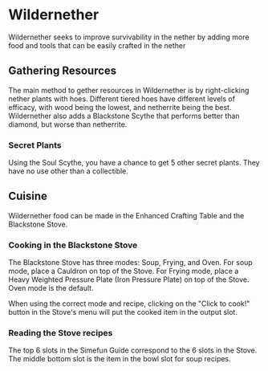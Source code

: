 # Wildernether
Wildernether seeks to improve survivability in the nether by adding more food and tools that can be easily crafted in the nether

## Gathering Resources
The main method to gether resources in Wildernether is by right-clicking nether plants with hoes. Different tiered hoes have different levels of efficacy, with 
wood being the lowest, and netherrite being the best. Wildernether also adds a Blackstone Scythe that performs better than diamond, but worse than netherrite.

### Secret Plants
Using the Soul Scythe, you have a chance to get 5 other secret plants. They have no use other than a collectible.

## Cuisine
Wildernether food can be made in the Enhanced Crafting Table and the Blackstone Stove.

### Cooking in the Blackstone Stove
The Blackstone Stove has three modes: Soup, Frying, and Oven. For soup mode, place a Cauldron on top of the Stove. For Frying mode, place a Heavy Weighted Pressure Plate (Iron Pressure Plate) on top of the Stove. Oven mode is the default.

When using the correct mode and recipe, clicking on the "Click to cook!" button in the Stove's menu will put the cooked item in the output slot.

### Reading the Stove recipes
The top 6 slots in the Simefun Guide correspond to the 6 slots in the Stove. The middle bottom slot is the item in the bowl slot for soup recipes.

